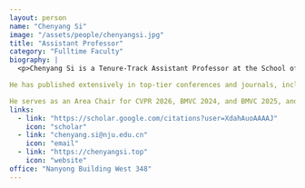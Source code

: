 ```yaml
---
layout: person
name: "Chenyang Si"
image: "/assets/people/chenyangsi.jpg"
title: "Assistant Professor"
category: "Fulltime Faculty"
biography: |
  <p>Chenyang Si is a Tenure-Track Assistant Professor at the School of Intelligence Science and Technology, Nanjing University. He received his Ph.D. degree in 2021 from Institute of Automation, Chinese Academy of Sciences. From June 2021 to January 2023, he was a Research Scientist at SEA AI Lab, Singapore. From February 2023 to February 2025, he served as a Research Fellow at MMLab, Nanyang Technological University, Singapore.

He has published extensively in top-tier conferences and journals, including CVPR, ICCV, ECCV, ICLR, NeurIPS, AAAI, TPAMI, TIP, and IJCV, with 5 Oral papers, 1 Spotlight, and 1 Highlight. His research has received 6,200+ (2025.09) Google Scholar citations. Several generative algorithms have been integrated into Diffusers and ComfyUI.  He was listed in World's Top 2% Scientists. 

He serves as an Area Chair for CVPR 2026, BMVC 2024, and BMVC 2025, and the reviewer for TPAMI, TIP, IJCV, CVPR, ICCV, ECCV, ICLR, AAAI, NeurIPS. His research interests span visual understanding and generation, including fundamental architectures for computer vision, video understanding, generative models, video and image generation, as well as acceleration and optimization of generative models. </p>
links:
  - link: "https://scholar.google.com/citations?user=XdahAuoAAAAJ"
    icon: "scholar"
  - link: "chenyang.si@nju.edu.cn"
    icon: "email"
  - link: "https://chenyangsi.top"
    icon: "website"
office: "Nanyong Building West 348"
---
```

